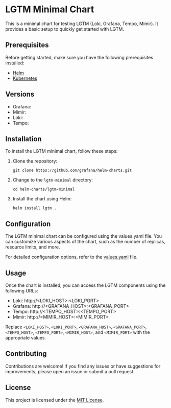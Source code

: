 # LGTM Minimal Chart

This is a minimal chart for testing LGTM (Loki, Grafana, Tempo, Mimir). It provides a basic setup to quickly get started with LGTM.

## Prerequisites

Before getting started, make sure you have the following prerequisites installed:

- [Helm](https://helm.sh/)
- [Kubernetes](https://kubernetes.io/)

## Versions

- Grafana:
- Mimir:
- Loki:
- Tempo:

## Installation

To install the LGTM minimal chart, follow these steps:

1. Clone the repository:

    ```shell
    git clone https://github.com/grafana/helm-charts.git
    ```

2. Change to the `lgtm-minimal` directory:

    ```shell
    cd helm-charts/lgtm-minimal
    ```

3. Install the chart using Helm:

    ```shell
    helm install lgtm .
    ```

## Configuration

The LGTM minimal chart can be configured using the values.yaml file. You can customize various aspects of the chart, such as the number of replicas, resource limits, and more.

For detailed configuration options, refer to the [values.yaml](./values.yaml) file.

## Usage

Once the chart is installed, you can access the LGTM components using the following URLs:

- Loki: http://<LOKI_HOST>:<LOKI_PORT>
- Grafana: http://<GRAFANA_HOST>:<GRAFANA_PORT>
- Tempo: http://<TEMPO_HOST>:<TEMPO_PORT>
- Mimir: http://<MIMIR_HOST>:<MIMIR_PORT>

Replace `<LOKI_HOST>`, `<LOKI_PORT>`, `<GRAFANA_HOST>`, `<GRAFANA_PORT>`, `<TEMPO_HOST>`, `<TEMPO_PORT>`, `<MIMIR_HOST>`, and `<MIMIR_PORT>` with the appropriate values.

## Contributing

Contributions are welcome! If you find any issues or have suggestions for improvements, please open an issue or submit a pull request.

## License

This project is licensed under the [MIT License](./LICENSE).
